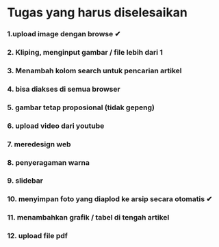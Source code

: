 
# Tugas yang harus diselesaikan

### 1.upload image dengan browse ✔
### 2. Kliping, menginput gambar / file lebih dari 1
### 3. Menambah kolom search untuk pencarian artikel
### 4. bisa diakses di semua browser
### 5. gambar tetap proposional (tidak gepeng)
### 6. upload video dari youtube
### 7. meredesign web
### 8. penyeragaman warna
### 9. slidebar 
### 10. menyimpan foto yang diaplod ke arsip secara otomatis ✔
### 11. menambahkan grafik / tabel di tengah artikel 
### 12. upload file pdf

